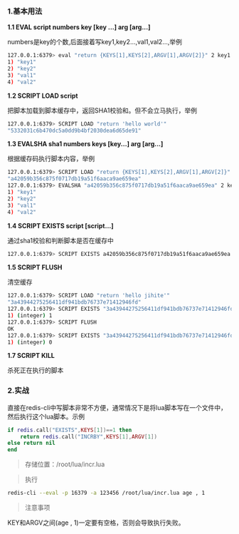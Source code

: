 ### 1.基本用法

**1.1 EVAL script numbers key [key ...] arg [arg...]**

numbers是key的个数,后面接着写key1,key2...,val1,val2...,举例

```bash
127.0.0.1:6379> eval "return {KEYS[1],KEYS[2],ARGV[1],ARGV[2]}" 2 key1 key2 val1 val2
1) "key1"
2) "key2"
3) "val1"
4) "val2"
```

**1.2 SCRIPT LOAD script**

把脚本加载到脚本缓存中，返回SHA1校验和。但不会立马执行，举例

```bash
127.0.0.1:6379> SCRIPT LOAD "return 'hello world'"
"5332031c6b470dc5a0dd9b4bf2030dea6d65de91"
```

**1.3 EVALSHA sha1 numbers keys [key...] arg [arg...]**

根据缓存码执行脚本内容，举例

```bash
127.0.0.1:6379> SCRIPT LOAD "return {KEYS[1],KEYS[2],ARGV[1],ARGV[2]}" 
"a42059b356c875f0717db19a51f6aaca9ae659ea"
127.0.0.1:6379> EVALSHA "a42059b356c875f0717db19a51f6aaca9ae659ea" 2 key1 key2 val1 val2
1) "key1"
2) "key2"
3) "val1"
4) "val2"
```

**1.4 SCRIPT EXISTS script [script...]**

通过sha1校验和判断脚本是否在缓存中

```bash
127.0.0.1:6379> SCRIPT EXISTS a42059b356c875f0717db19a51f6aaca9ae659ea
```

**1.5 SCRIPT FLUSH**

清空缓存

```bash
127.0.0.1:6379> SCRIPT LOAD "return 'hello jihite'"
"3a43944275256411df941bdb76737e71412946fd"
127.0.0.1:6379> SCRIPT EXISTS "3a43944275256411df941bdb76737e71412946fd"
1) (integer) 1
127.0.0.1:6379> SCRIPT FLUSH
OK
127.0.0.1:6379> SCRIPT EXISTS "3a43944275256411df941bdb76737e71412946fd"
1) (integer) 0
```

**1.7 SCRIPT KILL**

杀死正在执行的脚本



### 2.实战

直接在redis-cli中写脚本非常不方便，通常情况下是将lua脚本写在一个文件中，然后执行这个lua脚本。示例

```lua
if redis.call("EXISTS",KEYS[1])==1 then
    return redis.call("INCRBY",KEYS[1],ARGV[1])
else return nil
end

```

> 存储位置：/root/lua/incr.lua

> 执行

```bash
redis-cli --eval -p 16379 -a 123456 /root/lua/incr.lua age , 1
```

>注意事项

KEY和ARGV之间(age , 1)一定要有空格，否则会导致执行失败。

